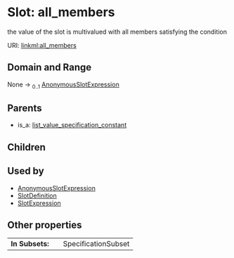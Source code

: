 
# Slot: all_members


the value of the slot is multivalued with all members satisfying the condition

URI: [linkml:all_members](https://w3id.org/linkml/all_members)


## Domain and Range

None &#8594;  <sub>0..1</sub> [AnonymousSlotExpression](AnonymousSlotExpression.md)

## Parents

 *  is_a: [list_value_specification_constant](list_value_specification_constant.md)

## Children


## Used by

 * [AnonymousSlotExpression](AnonymousSlotExpression.md)
 * [SlotDefinition](SlotDefinition.md)
 * [SlotExpression](SlotExpression.md)

## Other properties

|  |  |  |
| --- | --- | --- |
| **In Subsets:** | | SpecificationSubset |

